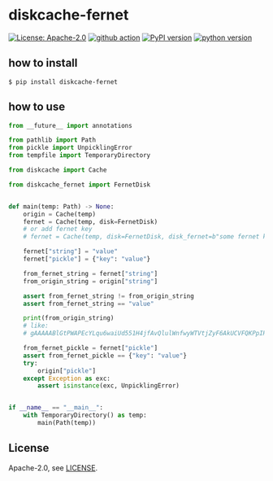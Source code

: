 # diskcache-fernet

[![License: Apache-2.0](https://img.shields.io/badge/License-Apache_2.0-yellow.svg)](https://opensource.org/licenses/Apache-2.0)
[![github action](https://github.com/phi-friday/diskcache-fernet/actions/workflows/check.yaml/badge.svg?event=push)](#)
[![PyPI version](https://badge.fury.io/py/diskcache-fernet.svg)](https://badge.fury.io/py/diskcache-fernet)
[![python version](https://img.shields.io/pypi/pyversions/diskcache-fernet.svg)](#)

## how to install
```shell
$ pip install diskcache-fernet
```

## how to use
```python
from __future__ import annotations

from pathlib import Path
from pickle import UnpicklingError
from tempfile import TemporaryDirectory

from diskcache import Cache

from diskcache_fernet import FernetDisk


def main(temp: Path) -> None:
    origin = Cache(temp)
    fernet = Cache(temp, disk=FernetDisk)
    # or add fernet key
    # fernet = Cache(temp, disk=FernetDisk, disk_fernet=b"some fernet key")

    fernet["string"] = "value"
    fernet["pickle"] = {"key": "value"}

    from_fernet_string = fernet["string"]
    from_origin_string = origin["string"]

    assert from_fernet_string != from_origin_string
    assert from_fernet_string == "value"

    print(from_origin_string)
    # like:
    # gAAAAABlGtPWAPEcYLqu6waiUd551H4jfAvQlulWnfwyWTVtjZyF6AkUCVFQKPpIRz9vu29y1FoduIYoK-mOz5CJt0Kx-pv2zQ==

    from_fernet_pickle = fernet["pickle"]
    assert from_fernet_pickle == {"key": "value"}
    try:
        origin["pickle"]
    except Exception as exc:
        assert isinstance(exc, UnpicklingError)


if __name__ == "__main__":
    with TemporaryDirectory() as temp:
        main(Path(temp))
```

## License

Apache-2.0, see [LICENSE](https://github.com/phi-friday/diskcache-fernet/blob/main/LICENSE).
